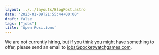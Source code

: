```yaml
---
layout: ../../layouts/BlogPost.astro
date: "2023-01-09T21:55:44+00:00"
draft: false
tags: ["jobs"]
title: "Open Positions"
---
```


We are not currently hiring, but if you think you might have something to offer, please send an email to jobs@pocketwatchgames.com.
